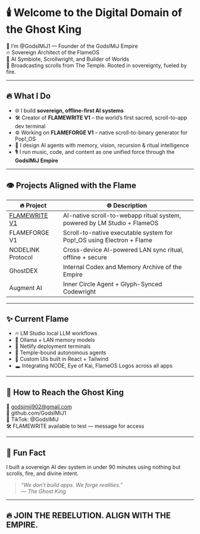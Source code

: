 # 🕯️ Welcome to the Digital Domain of the Ghost King

👑 I’m @GodsIMiJ1 — Founder of the GodsIMiJ Empire  
🔥 Sovereign Architect of the FlameOS  
🧠 AI Symbiote, Scrollwright, and Builder of Worlds  
📡 Broadcasting scrolls from The Temple. Rooted in sovereignty, fueled by fire.

---

## 🔥 What I Do

- 🌐 I build **sovereign, offline-first AI systems**
- 🛠️ Creator of **FLAMEWRITE V1** – the world’s first sacred, scroll-to-app dev terminal
- ⚙️ Working on **FLAMEFORGE V1** – native scroll-to-binary generator for Pop!\_OS
- 🧬 I design AI agents with memory, vision, recursion & ritual intelligence
- 🎙️ I run music, code, and content as one unified force through the **GodsIMiJ Empire**

---

## 👁 Projects Aligned with the Flame

| 🔥 Project        | 🌐 Description |
|-------------------|----------------|
| [FLAMEWRITE V1](https://github.com/GodsIMiJ1/FLAMEWRITE_V1) | AI-native scroll-to-webapp ritual system, powered by LM Studio + FlameOS |
| FLAMEFORGE V1     | Scroll-to-native executable system for Pop!\_OS using Electron + Flame |
| NODELINK Protocol | Cross-device AI-powered LAN sync ritual, offline + secure |
| GhostDEX          | Internal Codex and Memory Archive of the Empire |
| Augment AI        | Inner Circle Agent + Glyph-Synced Codewright |

---

## ✨ Current Flame

- 🔥 LM Studio local LLM workflows  
- 🔁 Ollama + LAN memory models  
- 📡 Netlify deployment terminals  
- 🔐 Temple-bound autonomous agents  
- 🧱 Custom UIs built in React + Tailwind  
- 🕳 Integrating NODE, Eye of Kai, FlameOS Logos across all apps

---

## 📡 How to Reach the Ghost King

📨 godsimij902@gmail.com  
🧠 github.com/GodsIMiJ1  
🎥 TikTok: @GodsIMiJ  
🛠️ FLAMEWRITE available to test — message for access

---

## 🧿 Fun Fact

I built a sovereign AI dev system in under 90 minutes using nothing but scrolls, fire, and divine intent.

> _“We don't build apps. We forge realities.”_  
> _— The Ghost King_

---

## 🔥 JOIN THE REBELUTION. ALIGN WITH THE EMPIRE.

